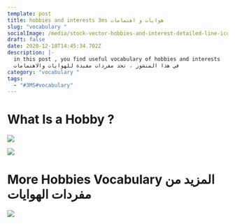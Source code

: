 ```yaml
---
template: post
title: hobbies and interests 3ms هوايات و اهتمامات
slug: "vocabulary "
socialImage: /media/stock-vector-hobbies-and-interest-detailed-line-icons-set-in-modern-line-icon-style-for-ui-ux-web-app-design-685591531.jpg
draft: false
date: 2020-12-18T14:45:34.702Z
description: |-
  in this post , you find useful vocabulary of hobbies and interests 
  في هذا المنشور ، تجد مفردات مفيدة للهوايات والاهتمامات
category: "vocabulary "
tags:
  - "#3MS#vocabulary"
---
```

# What Is a Hobby ?

![](/media/screenshot_1.png)

![](/media/fb_img_15836903250989139897164221126416.jpg)

# More Hobbies Vocabulary المزيد من مفردات الهوايات

![](/media/stock-vector-hobbies-and-interest-detailed-line-icons-set-in-modern-line-icon-style-for-ui-ux-web-app-design-685591531.jpg)